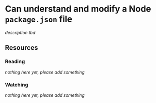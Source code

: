 # Can understand and modify a Node `package.json` file

_description tbd_

## Resources

### Reading

_nothing here yet, please add something_

### Watching

_nothing here yet, please add something_
